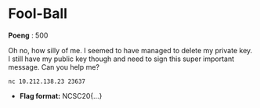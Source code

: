 # Fool-Ball
**Poeng** : 500

Oh no, how silly of me. I seemed to have managed to delete my private key. I still have my public key though and need to sign this super important message. Can you help me?
    
    
    nc 10.212.138.23 23637


- **Flag format:** NCSC20{...}

